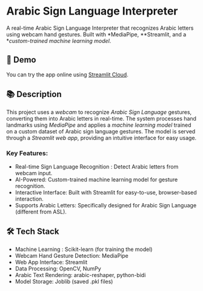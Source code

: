 # Arabic Sign Language Interpreter

A real-time Arabic Sign Language Interpreter that recognizes Arabic letters using webcam hand gestures. Built with *MediaPipe, **Streamlit, and a **custom-trained machine learning model*.

## 🚀 Demo

You can try the app online using [Streamlit Cloud](https://tasneemdweiri-arabic-sign-language-interpreter.streamlit.app).

## 📚 Description

This project uses a *webcam* to recognize *Arabic Sign Language* gestures, converting them into Arabic letters in real-time. The system processes hand landmarks using *MediaPipe* and applies a *machine learning model* trained on a custom dataset of Arabic sign language gestures. The model is served through a *Streamlit web app*, providing an intuitive interface for easy usage.

### Key Features:
- Real-time Sign Language Recognition : Detect Arabic letters from webcam input.
- AI-Powered: Custom-trained machine learning model for gesture recognition.
- Interactive Interface: Built with Streamlit for easy-to-use, browser-based interaction.
- Supports Arabic Letters: Specifically designed for Arabic Sign Language (different from ASL).

## 🛠 Tech Stack
- Machine Learning : Scikit-learn (for training the model)
- Webcam Hand Gesture Detection: MediaPipe
- Web App Interface: Streamlit
- Data Processing: OpenCV, NumPy
- Arabic Text Rendering: arabic-reshaper, python-bidi
- Model Storage: Joblib (saved .pkl files)
